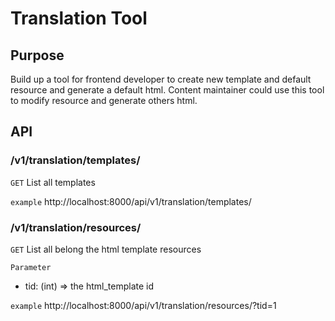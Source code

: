 # Translation Tool


## Purpose

Build up a tool for frontend developer to create new template and default resource and generate a default html.
Content maintainer could use this tool to modify resource and generate others html.                                              
       
## API

### /v1/translation/templates/
`GET`  List all templates

`example`
http://localhost:8000/api/v1/translation/templates/

### /v1/translation/resources/
`GET`  List all belong the html template resources
 
`Parameter`
- tid: (int) => the html_template id

`example`
http://localhost:8000/api/v1/translation/resources/?tid=1  